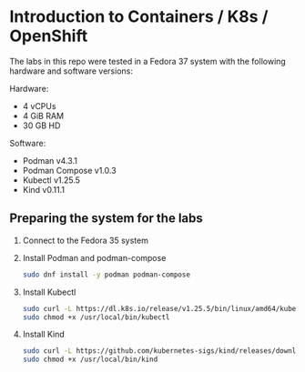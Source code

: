 # Introduction to Containers / K8s / OpenShift

The labs in this repo were tested in a Fedora 37 system with the following hardware and software versions:

Hardware:

 - 4 vCPUs
 - 4 GiB RAM
 - 30 GB HD

Software:
    
  - Podman v4.3.1
  - Podman Compose v1.0.3
  - Kubectl v1.25.5
  - Kind v0.11.1

## Preparing the system for the labs

1. Connect to the Fedora 35 system
2. Install Podman and podman-compose

    ~~~sh
    sudo dnf install -y podman podman-compose
    ~~~
3. Install Kubectl 

    ~~~sh
    sudo curl -L https://dl.k8s.io/release/v1.25.5/bin/linux/amd64/kubectl -o /usr/local/bin/kubectl
    sudo chmod +x /usr/local/bin/kubectl
    ~~~
4. Install Kind

    ~~~sh
    sudo curl -L https://github.com/kubernetes-sigs/kind/releases/download/v0.17.0/kind-linux-amd64 -o /usr/local/bin/kind
    sudo chmod +x /usr/local/bin/kind
    ~~~
